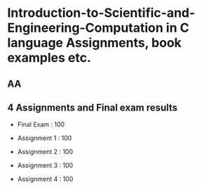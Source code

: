 # Introduction-to-Scientific-and-Engineering-Computation in C language Assignments, book examples etc.

## AA

## 4 Assignments and Final exam results

* Final Exam   : 100

* Assignment 1 : 100
* Assignment 2 : 100
* Assignment 3 : 100
* Assignment 4 : 100